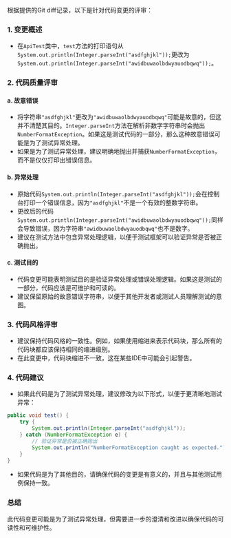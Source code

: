 根据提供的Git diff记录，以下是针对代码变更的评审：

### 1. 变更概述
- 在`ApiTest`类中，`test`方法的打印语句从`System.out.println(Integer.parseInt("asdfghjkl"));`更改为`System.out.println(Integer.parseInt("awidbuwaolbdwyauodbqwq"));`。

### 2. 代码质量评审
#### a. 故意错误
- 将字符串`"asdfghjkl"`更改为`"awidbuwaolbdwyauodbqwq"`可能是故意的，但这并不清楚其目的。`Integer.parseInt`方法在解析非数字字符串时会抛出`NumberFormatException`。如果这是测试代码的一部分，那么这种故意错误可能是为了测试异常处理。
- 如果是为了测试异常处理，建议明确地抛出并捕获`NumberFormatException`，而不是仅仅打印出错误信息。

#### b. 异常处理
- 原始代码`System.out.println(Integer.parseInt("asdfghjkl"));`会在控制台打印一个错误信息，因为`"asdfghjkl"`不是一个有效的整数字符串。
- 更改后的代码`System.out.println(Integer.parseInt("awidbuwaolbdwyauodbqwq"));`同样会导致错误，因为字符串`"awidbuwaolbdwyauodbqwq"`也不是数字。
- 建议在测试方法中包含异常处理逻辑，以便于测试框架可以验证异常是否被正确抛出。

#### c. 测试目的
- 代码变更可能表明测试目的是验证异常处理或错误处理逻辑。如果这是测试的一部分，代码应该是可维护和可读的。
- 建议保留原始的故意错误字符串，以便于其他开发者或测试人员理解测试的意图。

### 3. 代码风格评审
- 建议保持代码风格的一致性。例如，如果使用缩进来表示代码块，那么所有的代码块都应该保持相同的缩进级别。
- 在此变更中，代码块缩进不一致，这在某些IDE中可能会引起警告。

### 4. 代码建议
- 如果此代码是为了测试异常处理，建议修改为以下形式，以便于更清晰地测试异常：
```java
public void test() {
    try {
        System.out.println(Integer.parseInt("asdfghjkl"));
    } catch (NumberFormatException e) {
        // 验证异常是否被正确抛出
        System.out.println("NumberFormatException caught as expected.");
    }
}
```
- 如果代码是为了其他目的，请确保代码的变更是有意义的，并且与其他测试用例保持一致。

### 总结
此代码变更可能是为了测试异常处理，但需要进一步的澄清和改进以确保代码的可读性和可维护性。